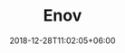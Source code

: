 ---
title: "Enov"
date: 2018-12-28T11:02:05+06:00 
# type don't remove or customize
type : "docs"
---